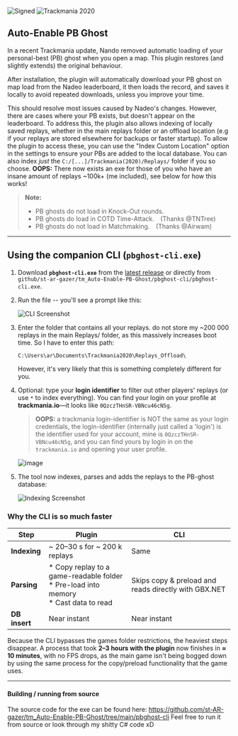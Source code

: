 ![Signed](https://img.shields.io/badge/Signed-Yes-33BB33)
![Trackmania 2020](https://img.shields.io/badge/Game-Trackmania-blue)

## Auto-Enable PB Ghost

In a recent Trackmania update, Nando removed automatic loading of your personal-best (PB) ghost when you open a map.
This plugin restores (and slightly extends) the original behaviour.

After installation, the plugin will automatically download your PB ghost on map load from the Nadeo leaderboard, it then loads the record, and saves it locally to avoid repeated downloads, unless you improve your time.  

This should resolve most issues caused by Nadeo's changes. However, there are cases where your PB exists, but doesn't appear on the leaderboard. To address this, the plugin also allows indexing of locally saved replays, whether in the main replays folder or an offload location (e.g if your replays are stored elsewhere for backups or faster startup). To allow the plugin to access these, you can use the "Index Custom Location" option in the settings to ensure your PBs are added to the local database.
You can also index _just_ the `C:/[...]/Trackmania(2020)/Replays/` folder if you so choose.
**OOPS:** There now exists an exe for those of you who have an insane amount of replays ~100k+ (me included), see below for how this works!

> **Note:**
> * PB ghosts do not load in Knock-Out rounds.
> * PB ghosts do load in COTD Time-Attack. (Thanks @TNTree)
> * PB ghosts do not load in Matchmaking. (Thanks @Airwam)

---

## Using the companion CLI (`pbghost-cli.exe`)

1. Download **`pbghost-cli.exe`** from the [latest release](...) or directly from
   `github/st-ar-gazer/tm_Auto-Enable-PB-Ghost/pbghost-cli/pbghost-cli.exe`.

2. Run the file -- you'll see a prompt like this:

   ![CLI Screenshot](https://github.com/user-attachments/assets/65065c06-6ac1-4770-b3a2-a013607fdf0f)

3. Enter the folder that contains all your replays.
   do not store my ~200 000 replays in the main Replays/ folder, as this massively increases boot time. So I have to enter this path:
   ```
   C:\Users\ar\Documents\Trackmania2020\Replays_Offload\
   ```
   However, it's very likely that this is something completely different for you.

5. Optional: type your **login identifier** to filter out other players' replays (or use `*` to index everything).
   You can find your login on your profile at **trackmania.io**—it looks like `0QzczTHnSR-VBNcu46cN5g`.

   > **OOPS:** a trackmania login-identifier is NOT the same as your login credentials, the login-identifier (internally just called a 'login') is the identifier used for your account, mine is `0QzczTHnSR-VBNcu46cN5g`, and you can find yours by login in on the `trackmania.io` and opening your user profile.

   ![image](https://github.com/user-attachments/assets/c40bb234-cf8c-43ca-b83d-496f17d378c8)


6. The tool now indexes, parses and adds the replays to the PB-ghost database:

   ![Indexing Screenshot](https://github.com/user-attachments/assets/fdad42ee-b00b-4a2d-8b00-bcb29a20c043)

### Why the CLI is so much faster

| Step          | Plugin                                                                                   | CLI                                                  |
| ------------- | ---------------------------------------------------------------------------------------- | ---------------------------------------------------- |
| **Indexing**  | \~ 20–30 s for \~ 200 k replays                                                          | Same                                                 |
| **Parsing**   | * Copy replay to a game-readable folder<br>* Pre-load into memory<br>* Cast data to read | Skips copy & preload and reads directly with GBX.NET |
| **DB insert** | Near instant                                                                             | Near instant                                         |

Because the CLI bypasses the games folder restrictions, the heaviest steps disappear.
A process that took **2–3 hours with the plugin** now finishes in **≈ 10 minutes**, with no FPS drops, as the main game isn't being bogged down by using the same process for the copy/preload functionality that the game uses.

---

#### Building / running from source

The source code for the exe can be found here: https://github.com/st-AR-gazer/tm_Auto-Enable-PB-Ghost/tree/main/pbghost-cli
Feel free to run it from source or look through my shitty C# code xD
